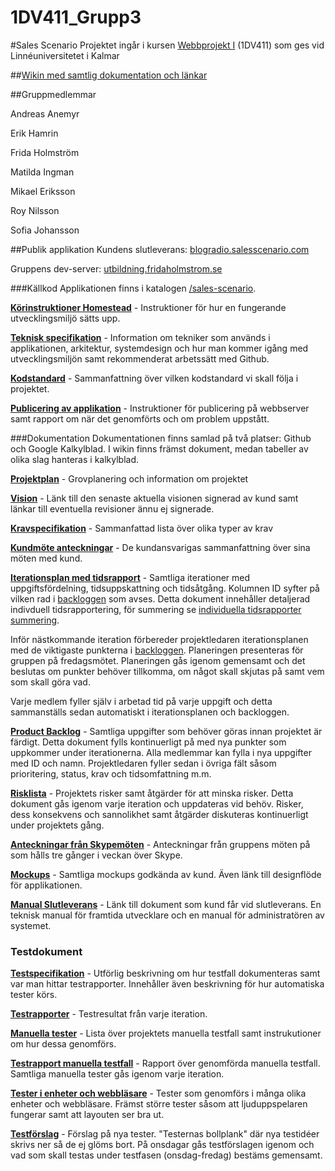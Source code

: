 # 1DV411_Grupp3

#Sales Scenario
Projektet ingår i kursen [Webbprojekt I](https://coursepress.lnu.se/kurs/webbprojekt-i/) (1DV411) som ges vid Linnéuniversitetet i Kalmar

##[Wikin med samtlig dokumentation och länkar](https://github.com/rn222cx/1DV411_Grupp3/wiki)

##Gruppmedlemmar

Andreas Anemyr

Erik Hamrin

Frida Holmström

Matilda Ingman

Mikael Eriksson

Roy Nilsson

Sofia Johansson


##Publik applikation
Kundens slutleverans: [blogradio.salesscenario.com](http://blogradio.salesscenario.com)

Gruppens dev-server: [utbildning.fridaholmstrom.se](http://utbildning.fridaholmstrom.se)

###Källkod
Applikationen finns i katalogen [/sales-scenario](https://github.com/rn222cx/1DV411_Grupp3/tree/master/sales-scenario).

**[Körinstruktioner Homestead](https://github.com/rn222cx/1DV411_Grupp3/wiki/K%C3%B6rinstruktioner-Homestead)** - Instruktioner för hur en fungerande utvecklingsmiljö sätts upp.

**[Teknisk specifikation](https://github.com/rn222cx/1DV411_Grupp3/wiki/Teknisk-specifikation)** - Information om tekniker som används i applikationen, arkitektur, systemdesign och hur man kommer igång med utvecklingsmiljön samt rekommenderat arbetssätt med Github.

**[Kodstandard](https://github.com/rn222cx/1DV411_Grupp3/wiki/Kodstandard)** - Sammanfattning över vilken kodstandard vi skall följa i projektet.

**[Publicering av applikation](https://github.com/rn222cx/1DV411_Grupp3/wiki/Publicering-av-applikation)** - Instruktioner för publicering på  webbserver samt rapport om när det genomförts och om problem uppstått.

###Dokumentation
Dokumentationen finns samlad på två platser: Github och Google Kalkylblad. I wikin finns främst dokument, medan tabeller av olika slag hanteras i kalkylblad.

**[Projektplan](https://github.com/rn222cx/1DV411_Grupp3/wiki/Projektplan)** - Grovplanering och information om projektet
 
**[Vision](https://github.com/rn222cx/1DV411_Grupp3/wiki/Vision)** - Länk till den senaste aktuella visionen signerad av kund samt länkar till eventuella revisioner ännu ej signerade.

**[Kravspecifikation](https://github.com/rn222cx/1DV411_Grupp3/wiki/kravspecifikation)** - Sammanfattad lista över olika typer av krav

**[Kundmöte anteckningar](https://github.com/rn222cx/1DV411_Grupp3/wiki/Kundmöte-anteckningar)** - De kundansvarigas sammanfattning över sina möten med kund.

**[Iterationsplan med tidsrapport](https://docs.google.com/spreadsheets/d/1-D76faNc3Kuc74oD8OJzH_HKf5gSesR88i4GvBXw2cM/edit?pref=2&pli=1#gid=0)** - Samtliga iterationer med uppgiftsfördelning, tidsuppskattning och tidsåtgång. Kolumnen ID syfter på vilken rad i [backloggen](https://docs.google.com/spreadsheets/d/1-D76faNc3Kuc74oD8OJzH_HKf5gSesR88i4GvBXw2cM/edit?pref=2&pli=1#gid=2040506503) som avses. Detta dokument innehåller detaljerad indivduell tidsrapportering, för summering se [individuella tidsrapporter summering](https://docs.google.com/spreadsheets/d/1-D76faNc3Kuc74oD8OJzH_HKf5gSesR88i4GvBXw2cM/edit#gid=615172291).



Inför nästkommande iteration förbereder projektledaren iterationsplanen med de viktigaste punkterna i [backloggen](https://docs.google.com/spreadsheets/d/1-D76faNc3Kuc74oD8OJzH_HKf5gSesR88i4GvBXw2cM/edit?pref=2&pli=1#gid=2040506503). Planeringen presenteras för gruppen på fredagsmötet. Planeringen gås igenom gemensamt och det beslutas om punkter behöver tillkomma, om något skall skjutas på samt vem som skall göra vad.

Varje medlem fyller själv i arbetad tid på varje uppgift och detta sammanställs sedan automatiskt i iterationsplanen och backloggen.

**[Product Backlog](https://docs.google.com/spreadsheets/d/1-D76faNc3Kuc74oD8OJzH_HKf5gSesR88i4GvBXw2cM/edit?pref=2&pli=1#gid=2040506503)** - Samtliga uppgifter som behöver göras innan projektet är färdigt. Detta dokument fylls kontinuerligt på med nya punkter som uppkommer under iterationerna. Alla medlemmar kan fylla i nya uppgifter med ID och namn. Projektledaren fyller sedan i övriga fält såsom prioritering, status, krav och tidsomfattning m.m. 

**[Risklista](https://docs.google.com/spreadsheets/d/1-D76faNc3Kuc74oD8OJzH_HKf5gSesR88i4GvBXw2cM/edit?pref=2&pli=1#gid=688292102)** - Projektets risker samt åtgärder för att minska risker. Detta dokument gås igenom varje iteration och uppdateras vid behöv. Risker, dess konsekvens och sannolikhet samt åtgärder diskuteras kontinuerligt under projektets gång.

**[Anteckningar från Skypemöten](https://github.com/rn222cx/1DV411_Grupp3/wiki/Skypem%C3%B6te-anteckningar)** - Anteckningar från gruppens möten på som hålls tre gånger i veckan över Skype.

**[Mockups](https://github.com/rn222cx/1DV411_Grupp3/blob/master/design/README.md)** - Samtliga mockups godkända av kund. Även länk till designflöde för applikationen.

**[Manual Slutleverans](https://github.com/rn222cx/1DV411_Grupp3/wiki/Manual-Slutleverans)** - Länk till dokument som kund får vid slutleverans. En teknisk manual för framtida utvecklare och en manual för administratören av systemet.

### Testdokument
**[Testspecifikation](https://github.com/rn222cx/1DV411_Grupp3/wiki/Testspecifikation)** - Utförlig beskrivning om hur testfall dokumenteras samt var man hittar testrapporter. Innehåller även beskrivning för hur automatiska tester körs.

**[Testrapporter](https://github.com/rn222cx/1DV411_Grupp3/wiki/Testrapporter)** - Testresultat från varje iteration. 

**[Manuella tester](https://docs.google.com/spreadsheets/d/1dDWbZILeAmRntMPzCi-98c64xXvfXwfCxUklWVjcEzI/edit?pref=2&pli=1#gid=1913271607)** - Lista över projektets manuella testfall samt instrukutioner om hur dessa genomförs.

**[Testrapport manuella testfall](https://docs.google.com/spreadsheets/d/1dDWbZILeAmRntMPzCi-98c64xXvfXwfCxUklWVjcEzI/edit?usp=sharing)** - Rapport över genomförda manuella testfall. Samtliga manuella tester gås igenom varje iteration. 

**[Tester i  enheter och webbläsare](https://docs.google.com/spreadsheets/d/1dDWbZILeAmRntMPzCi-98c64xXvfXwfCxUklWVjcEzI/edit#gid=903271585)** - Tester som genomförs i många olika enheter och webbläsare. Främst större tester såsom att ljuduppspelaren fungerar samt att layouten ser bra ut.

**[Testförslag](https://docs.google.com/spreadsheets/d/1dDWbZILeAmRntMPzCi-98c64xXvfXwfCxUklWVjcEzI/edit#gid=756904634)** - Förslag på nya tester. "Testernas bollplank" där nya testidéer skrivs ner så de ej glöms bort. På onsdagar gås testförslagen igenom och vad som skall testas under testfasen (onsdag-fredag) bestäms gemensamt. 

